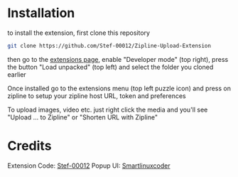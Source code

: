 # Installation

to install the extension, first clone this repository
```sh
git clone https://github.com/Stef-00012/Zipline-Upload-Extension
```
then go to the [extensions page](chrome://extensions), enable "Developer mode" (top right), press the button "Load unpacked" (top left) and select the folder you cloned earlier

Once installed go to the extensions menu (top left puzzle icon) and press on zipline to setup your zipline host URL, token and preferences

To upload images, video etc. just right click the media and you'll see "Upload ... to Zipline" or "Shorten URL with Zipline"

# Credits

Extension Code: [Stef-00012](https://github.com/Stef-00012)
Popup UI: [Smartlinuxcoder](https://github.com/Smartlinuxcoder)